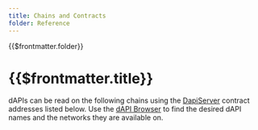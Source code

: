 ```yaml
---
title: Chains and Contracts
folder: Reference
---
```


<TitleSpan>{{$frontmatter.folder}}</TitleSpan>

# {{$frontmatter.title}}

dAPIs can be read on the following chains using the
[DapiServer](../#dapiserver-sol) contract addresses listed below. Use the
[dAPI Browser](./dapi-browser.md) to find the desired dAPI names and the
networks they are available on.

<dapis-chains-ChainsList/>
